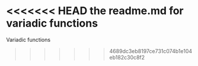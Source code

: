 <<<<<<< HEAD
the readme.md for variadic functions
=======
Variadic functions
>>>>>>> 4689dc3eb8197ce731c074b1e104eb182c30c8f2
